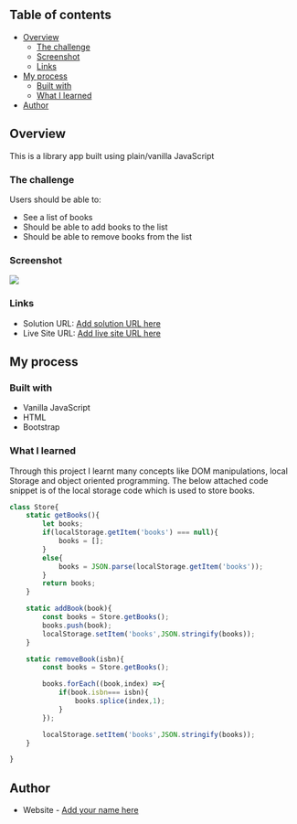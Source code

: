 ## Table of contents

- [Overview](#overview)
  - [The challenge](#the-challenge)
  - [Screenshot](#screenshot)
  - [Links](#links)
- [My process](#my-process)
  - [Built with](#built-with)
  - [What I learned](#what-i-learned)
- [Author](#author)



## Overview

This is a library app built using plain/vanilla JavaScript
### The challenge

Users should be able to:

- See a list of books
- Should be able to add books to the list
- Should be able to remove books from the list

### Screenshot

![](./screenshot.jpg)


### Links

- Solution URL: [Add solution URL here](https://your-solution-url.com)
- Live Site URL: [Add live site URL here](https://your-live-site-url.com)

## My process

### Built with

- Vanilla JavaScript
- HTML
- Bootstrap



### What I learned

Through this project I learnt many concepts like DOM manipulations, local Storage and object oriented programming. The below attached code snippet is of the local storage code which is used to store books.

```js
class Store{
    static getBooks(){
        let books;
        if(localStorage.getItem('books') === null){
            books = [];
        }
        else{
            books = JSON.parse(localStorage.getItem('books'));
        }
        return books;
    }

    static addBook(book){
        const books = Store.getBooks();
        books.push(book);
        localStorage.setItem('books',JSON.stringify(books));
    }

    static removeBook(isbn){
        const books = Store.getBooks();

        books.forEach((book,index) =>{
            if(book.isbn=== isbn){
                books.splice(index,1);
            }
        });

        localStorage.setItem('books',JSON.stringify(books));
    }

}
```
## Author

- Website - [Add your name here](https://www.your-site.com)




